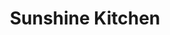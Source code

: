 ---
layout: place
title: "Sunshine Kitchen"
permalink: /california/oceanside/sunshine-kitchen.html
stateAbbr: CA
stateName: California
cityName: Oceanside
seo:
  name: "Sunshine Kitchen"
  type: Restaurant
  links: https://sunshinekitchenoceanside.com/
description: "Bright, informal outpost serving quick-serve poke bowls alongside standard sushi rolls. Sunshine Kitchen serves delicious sushi in Oceanside, California. Try fresh Japanese dishes for a great dining experience. Available for takeout, delivery, lunch, and dinner."
place_id: ChIJL2EHq9Vv3IARO1vmyi_6s6A
photos:
  - name: >-
      places/ChIJL2EHq9Vv3IARO1vmyi_6s6A/photos/AeeoHcJ02ZwIl-CAx4f4StVT82xr7ZwKPrRKFOH13mq66i69Sw0G7OeMw8pUme6UBhQuttMTLmqMNHN6LZwJAGrfMnmLugfhZc0sd9gmi1FOxLUp1UGuH_BFm465EziezU_07bunxin5Cg6GDGzq2P53N9C90Anh8Txf4H-qyIelh-wpQi7P3ep1sf2zlK75O5CcOsGnRSKgX_LFDG3mRCCbLOgYbZrJxiUSpg7F4CJc6jC1ZboyWRlRao_D5SYo0I35cCx9H1PU_X_VFohyOsKibuWi7RTwIpcducJ3YyD2I2wVBg
    widthPx: 1960
    heightPx: 4032
    authorAttributions:
      - displayName: Sunshine Kitchen
        uri: https://maps.google.com/maps/contrib/116834329132907406741
        photoUri: >-
          https://lh3.googleusercontent.com/a-/ALV-UjWv-3KkOEOH3Qd0HuwmabJCrElBBWTsFzha8Z97xvAvpBy4Vv8=s100-p-k-no-mo
    flagContentUri: >-
      https://www.google.com/local/imagery/report/?cb_client=maps_api_places.places_api&image_key=!1e10!2sAF1QipPxXOFL4JX0b0FM6tcRLo3t9ddVWjawyi6j1ETh&hl=en-US
    googleMapsUri: >-
      https://www.google.com/maps/place//data=!3m4!1e2!3m2!1sAF1QipPxXOFL4JX0b0FM6tcRLo3t9ddVWjawyi6j1ETh!2e10!4m2!3m1!1s0x80dc6fd5ab07612f:0xa0b3fa2fcae65b3b
  - name: >-
      places/ChIJL2EHq9Vv3IARO1vmyi_6s6A/photos/AeeoHcJDgDj2ocwnRZhglELs_M_uL9r3g6DFD5Yh3fe1mI_cNfT-Ygp1htpt1DtV41pRS2ZZpngqB2iR0oZjoi_xJM_w-3hggjPTDyU4t8QJ5vAVc2eUKwwT7NPSYcudbBaMr4LN1DrBgA7eKhR2p7mIxpSVPEeWgkL4yxgH5QSIsjFOWlOp_TPhVfRiM1fdyJqJZK4yDMGayGTdrNyNtVqR3iPr7NwBrBVU9-J2e_I9poF0m7X19A2FF5ZC2eT7tiqJ88U6_fOA_7LAkPV77hC-jtaVdQGBUshf4CPLQQnlaCheZA
    widthPx: 1000
    heightPx: 562
    authorAttributions:
      - displayName: Sunshine Kitchen
        uri: https://maps.google.com/maps/contrib/116834329132907406741
        photoUri: >-
          https://lh3.googleusercontent.com/a-/ALV-UjWv-3KkOEOH3Qd0HuwmabJCrElBBWTsFzha8Z97xvAvpBy4Vv8=s100-p-k-no-mo
    flagContentUri: >-
      https://www.google.com/local/imagery/report/?cb_client=maps_api_places.places_api&image_key=!1e10!2sAF1QipPdnBRlCzw7FLjwQQeVfvb9jQo8DWKN0KvFhcyy&hl=en-US
    googleMapsUri: >-
      https://www.google.com/maps/place//data=!3m4!1e2!3m2!1sAF1QipPdnBRlCzw7FLjwQQeVfvb9jQo8DWKN0KvFhcyy!2e10!4m2!3m1!1s0x80dc6fd5ab07612f:0xa0b3fa2fcae65b3b
  - name: >-
      places/ChIJL2EHq9Vv3IARO1vmyi_6s6A/photos/AeeoHcK8MuVU0Vo4VoUoc9bGLEXafS17XWMn7zGh9IrZ9eqK8q1s5LiZBnZCNf33m9AwoIjswBjiZRVZbkh2gQpwq5c8mOsDLsMyxfQeLi1wlnUQMqaM0s5kO10KKnRSsJ0zbGhDDqlQ3eYTMlosFXqH-HdCplTCA-xLHgomTQLOL8lUFj2zx2OZwQdCoMkNgovqSuJ1n581s01DTjB-GVjX72eNJZrIm-ra2wXOljG4NtjCoWwXmd96URdFTrrlQpyr0r-0WwMZx3q0ZUCYAnSGFiFeXJpFzFvc4-UPLitXwarv5oSQD7X06bfmadMqBK3mc8BU_P9bD5HlOk0pa0snB9Ri0wdYM-GKaXQ_ggnmzwzw_MARIxd9KmU6eI43tV3fBbK6SI4SnFLv2WwrdSDy_C883VKQE1eSuIDnSoeBi6BF7dUz
    widthPx: 4032
    heightPx: 3024
    authorAttributions:
      - displayName: Walter Leviz
        uri: https://maps.google.com/maps/contrib/101427390959840584488
        photoUri: >-
          https://lh3.googleusercontent.com/a-/ALV-UjXXLDzwmTxGms_pi3VNBgKMxRaGva6PB0Hr9yy_3qMNkLiNp2oC=s100-p-k-no-mo
    flagContentUri: >-
      https://www.google.com/local/imagery/report/?cb_client=maps_api_places.places_api&image_key=!1e10!2sCIHM0ogKEICAgMDIsbm8vwE&hl=en-US
    googleMapsUri: >-
      https://www.google.com/maps/place//data=!3m4!1e2!3m2!1sCIHM0ogKEICAgMDIsbm8vwE!2e10!4m2!3m1!1s0x80dc6fd5ab07612f:0xa0b3fa2fcae65b3b
  - name: >-
      places/ChIJL2EHq9Vv3IARO1vmyi_6s6A/photos/AeeoHcJA4k0Y6rbixiaAD84rISxKAL7I7DVQAYcCo242bgloSkXIq2BZcAYAmrzUHfdXhireG6hxyBDjnUsA1Tuvdzom48u6zLb77pKURL9NraIKLI-pY4mw5AZpug9fuuNOR6RlJk4y67d--pvzDWaBIru3HRJqDZJm_h2c1doY5AG886-x4D0g5Qmq2m9tYXSOPtFpnki6HtQsZIFwun3yZLxBXTbvMitl3av6R9M4y2d6SKxaQ_xXwq0qVovAALe6Yb1pNdXvP5fJ-jD59H--wcGwoI64Yk2ZQ7FtXgN3i9JRwBuOq7unGEY2S41Ghm9rX9DP1DB_ICkIBj8qucSSG2vLdzu9WFJ0A8Gs4V-oTfE3ymucOAkkeEuVKg1Cxt9ojVdLXRedwlWDzcc2euLSnBenCyFPioiUkwqrEiAjRF1NfQ
    widthPx: 3024
    heightPx: 4032
    authorAttributions:
      - displayName: Rosario Idanan
        uri: https://maps.google.com/maps/contrib/101205644474210036714
        photoUri: >-
          https://lh3.googleusercontent.com/a/ACg8ocKmJaKMBYlxVAM6QDBn3FXhWXMzOpWMHrtPQ8JamgVaTdLZHw=s100-p-k-no-mo
    flagContentUri: >-
      https://www.google.com/local/imagery/report/?cb_client=maps_api_places.places_api&image_key=!1e10!2sCIHM0ogKEICAgICH0bOjMg&hl=en-US
    googleMapsUri: >-
      https://www.google.com/maps/place//data=!3m4!1e2!3m2!1sCIHM0ogKEICAgICH0bOjMg!2e10!4m2!3m1!1s0x80dc6fd5ab07612f:0xa0b3fa2fcae65b3b
  - name: >-
      places/ChIJL2EHq9Vv3IARO1vmyi_6s6A/photos/AeeoHcLPHc1ZKUlGb1Se2XupNw7ugHtpaf7bHTedO0GhLiVW6eBSZTc6UuvuT403qXZKo9F4hqItDP_K8FjzBP5Ot5cGjweZFSqS3xrM24Zzr30synp_KkWQPntY_h6ExttMOEH4BNYNQphMR4XiavTR71Dz1LmdXyYTq7tyL8RuVj0MSLTD5hS0tUku2fpIRBBG8aSsfj_0aKXK-6va_w0p_AvjhxY_2pUvJRGf8mds990xcvT3pHHfWRyzMChm24tXOWgO1sh-K_6Z42HHS_rfFrL0tlIkXZJFFls3rhDDD0liLPn0QyaLKwIhRpd0JGI0zoGxbGw8ISGgdnwLw5JJU3sT-zT2ukFtNHpDKb-c8_T3MPaepmqbxfK9sqM60RrPkNja5nhBTnKTa7e9rIP_gzT5y4LYjOLZ0x3hSK6urs9Ypw
    widthPx: 4000
    heightPx: 2252
    authorAttributions:
      - displayName: Casey Young
        uri: https://maps.google.com/maps/contrib/116727407893379373999
        photoUri: >-
          https://lh3.googleusercontent.com/a-/ALV-UjWM20bwuI-q3zthxHg9THgt_eAl6KGiHLiLh4n-eHT3bugAtzSF=s100-p-k-no-mo
    flagContentUri: >-
      https://www.google.com/local/imagery/report/?cb_client=maps_api_places.places_api&image_key=!1e10!2sCIHM0ogKEICAgICPlInVQw&hl=en-US
    googleMapsUri: >-
      https://www.google.com/maps/place//data=!3m4!1e2!3m2!1sCIHM0ogKEICAgICPlInVQw!2e10!4m2!3m1!1s0x80dc6fd5ab07612f:0xa0b3fa2fcae65b3b
  - name: >-
      places/ChIJL2EHq9Vv3IARO1vmyi_6s6A/photos/AeeoHcKMJ6tPMiysGtZdOWrw584KR1yKQnhgpZbghBBwhjLRsVE06tk3qjUt1FOJ7mzrc7UZuQg5Vj-l6TNgBYFRu1T8TxeSlCUwcPX6p7gMbu0kDOwq96RzgyN6RHXpVWczdSpUD1acopjxJ_VDTELsenKCOGGscS6th8SoTm2aTty3sSytGR6dGZuM12ECNaYdsQbvhUlYnL1FcHvaSQ6JuJzH-cVI3tYYouXFIVhoImok9lupZo09S6rVduX1wD5nYsgrRJG-K3UwYH6aglO-EtU1l38Qx6OiWigwfLbZZq7Oh9FLn0uspx15g1_ASO8PzqpmbDpw7xW0uVtskTCTeNEEJX6G9_ADpL-mzQde22q2NCKAnntOUuSBWYyen12k16CJeJshr6fK6QymtSjRAUmmHAiDJEeJ7ES7ooim3K4
    widthPx: 4800
    heightPx: 3600
    authorAttributions:
      - displayName: Jeff Tejero
        uri: https://maps.google.com/maps/contrib/113301666419596661460
        photoUri: >-
          https://lh3.googleusercontent.com/a-/ALV-UjVy2-ewbYBIndB6HLZg1dR7814HCqVk9jpehLixH9Io_BzJBKBJqA=s100-p-k-no-mo
    flagContentUri: >-
      https://www.google.com/local/imagery/report/?cb_client=maps_api_places.places_api&image_key=!1e10!2sCIHM0ogKEICAgICpjZiQJQ&hl=en-US
    googleMapsUri: >-
      https://www.google.com/maps/place//data=!3m4!1e2!3m2!1sCIHM0ogKEICAgICpjZiQJQ!2e10!4m2!3m1!1s0x80dc6fd5ab07612f:0xa0b3fa2fcae65b3b
  - name: >-
      places/ChIJL2EHq9Vv3IARO1vmyi_6s6A/photos/AeeoHcImOy00cBKFsG8T2ks8PRy-gTLp_r3sb5GirWVBm_GnfZ3NNS4l6GgFVTq8vwgCDvyNkuR_q51zjKEAODCWz9i7AFoqzXOv0ok3p0ZKNxwXTvOW_Px7CqUXHHQHY_x4bQMLZEmWWAu-TD3t8nbEWnq01W_ikeJ9YTsJsP7rFAYgFMileZSzTK6eklcK6Te62tPjSYb8p1KmgPYFQpyxNgVXWVgD1NKriLFfYYMw03vjGvllKZfNGB9hM0SxcyvzUlHi2JOtmQej4bOv7CGHYqcY4GuTHQn-173wRs8YFAJSBRP_Wa752RXwycIJNRU3XxUYb2cSbmF28JKDKrn5FmPhb-8J9Is9cMqOS8ysP2O80ABpxREv-yUWGPv2sOS1nW53k6igAjDIfaqmak84qxGl9v2NVP_BA4DHHFbl7cy-xA
    widthPx: 4800
    heightPx: 3600
    authorAttributions:
      - displayName: Jeff Tejero
        uri: https://maps.google.com/maps/contrib/113301666419596661460
        photoUri: >-
          https://lh3.googleusercontent.com/a-/ALV-UjVy2-ewbYBIndB6HLZg1dR7814HCqVk9jpehLixH9Io_BzJBKBJqA=s100-p-k-no-mo
    flagContentUri: >-
      https://www.google.com/local/imagery/report/?cb_client=maps_api_places.places_api&image_key=!1e10!2sCIHM0ogKEICAgICpjZjqDA&hl=en-US
    googleMapsUri: >-
      https://www.google.com/maps/place//data=!3m4!1e2!3m2!1sCIHM0ogKEICAgICpjZjqDA!2e10!4m2!3m1!1s0x80dc6fd5ab07612f:0xa0b3fa2fcae65b3b
  - name: >-
      places/ChIJL2EHq9Vv3IARO1vmyi_6s6A/photos/AeeoHcJzFXaL-h2NrNBmG2WC8od0E2_047t-EoKluo-OQrPtEEzs-tOcdBklXCPUamOjLyh49slA7N4F4Sxh1eING0GMlvaHxn7IPfv4NlWJQoDag61z7iseP2KLK3u6_VjEpPjOd9QVfZLd5Ye7QsYWZ5Ypin34ushDdQX6-2JQBWYCYjPteSfS3ETdm6Omg2dzjAQMuFwYjCj-xClsypjovXxOmhcrfYd3JPz8lwcQkYRxc2q4zL1M-o_ftdKSyy8ttFABLGDUWQWm736wg8vaJyxjXLyr0NlRtca5rYPRBI3ADK6Cq0e67qVHlRUIzp4YuAcL6MwBe7tYsfPUg06CUvrkysE0GzIh5B8fm37fmbpKGNpgMJ3TQIZWgMWYbT4-ob0rC5pbA-Hvps7gILr3T5mBT6VxTHdKOfX9SyeOg2Q
    widthPx: 4080
    heightPx: 3072
    authorAttributions:
      - displayName: Eric Krebs
        uri: https://maps.google.com/maps/contrib/108123032350869013204
        photoUri: >-
          https://lh3.googleusercontent.com/a-/ALV-UjXW-dn6TjfRyW2DtyrIl6scZEDKUgihD8xI8iAiv5emPJJGCcbK=s100-p-k-no-mo
    flagContentUri: >-
      https://www.google.com/local/imagery/report/?cb_client=maps_api_places.places_api&image_key=!1e10!2sCIHM0ogKEICAgMCgu_bJHw&hl=en-US
    googleMapsUri: >-
      https://www.google.com/maps/place//data=!3m4!1e2!3m2!1sCIHM0ogKEICAgMCgu_bJHw!2e10!4m2!3m1!1s0x80dc6fd5ab07612f:0xa0b3fa2fcae65b3b
  - name: >-
      places/ChIJL2EHq9Vv3IARO1vmyi_6s6A/photos/AeeoHcKxecNJqVqsFRji6yG9-_-jIeRttIFBi-GAxZSV7m7SkMCySoeTHqlXIDx902kBT36KZsXxoZ5TbLspqXLa5WiYLycsiEQ8caOM-osc2TwuxBnn7BTm4eKC-Yj6TbsoQqgJUfrBaeS0veQofOtIDmAFOTnOHxRgjsu5D6UTE2PZurqbAK0NVj0Ejbcu3bs3-vkWfUKCxye_X4t3v0Q4zQApmulBNlSc4HOkETqHcmi7c0UMkE5YtR1piMMUigyslLQ6D6-EVjBf43hx9NYGLPspNgxMBYPWsi2gGVmnXVCk6KtsLjTrRo3FiO2lkyvkN8v1uji8UGhUJUYV5vlh5wqah6FQ02gZ_I0dXdRmopteHuGy5b8vWBm0ly8WBdzc71j830PyFwsIkP397LExM2OS81R3PXlKv-PbmBSe4Tt5IcZd
    widthPx: 3600
    heightPx: 4800
    authorAttributions:
      - displayName: sandra calderosmith
        uri: https://maps.google.com/maps/contrib/100950605212586659655
        photoUri: >-
          https://lh3.googleusercontent.com/a-/ALV-UjV4FvG8c0UaTq1gX3bEdPGFy0-yLOX35y9h5mJKwq0VplbcOqNQyw=s100-p-k-no-mo
    flagContentUri: >-
      https://www.google.com/local/imagery/report/?cb_client=maps_api_places.places_api&image_key=!1e10!2sCIHM0ogKEICAgICzlr30_QE&hl=en-US
    googleMapsUri: >-
      https://www.google.com/maps/place//data=!3m4!1e2!3m2!1sCIHM0ogKEICAgICzlr30_QE!2e10!4m2!3m1!1s0x80dc6fd5ab07612f:0xa0b3fa2fcae65b3b
  - name: >-
      places/ChIJL2EHq9Vv3IARO1vmyi_6s6A/photos/AeeoHcLWj8nle32WGQ_Kyk-wNrj6AuFEI63T6bRDVArS7pF2vByp9z_J2tktbzBS9RM3DSexsM_zjlFd1TrvsZNzUpUbPNBfxemup-4fE3Du0mucart1gSyHB_NHIEEJv98_yOIPgMYs0deauLVyDUGwQ1rNnJp_IP63qOxUy_xRdHOm8g2EWZOa3Zhtm18iDQVJ-aM0Nem2MJdbjr_yvjsULi0A7BrIRSpJectXqtnfPQXRWZ-GvtG8lQTM8ri-EmtmKYv_UJ7NxB8D_J7DcuwhiauwFPcpYvmTJO4s-9VDvNbrvA
    widthPx: 620
    heightPx: 380
    authorAttributions:
      - displayName: Sunshine Kitchen
        uri: https://maps.google.com/maps/contrib/116834329132907406741
        photoUri: >-
          https://lh3.googleusercontent.com/a-/ALV-UjWv-3KkOEOH3Qd0HuwmabJCrElBBWTsFzha8Z97xvAvpBy4Vv8=s100-p-k-no-mo
    flagContentUri: >-
      https://www.google.com/local/imagery/report/?cb_client=maps_api_places.places_api&image_key=!1e10!2sAF1QipMpFwdT2O6ozetLUb0LXuctPrG73GmRDafaANY1&hl=en-US
    googleMapsUri: >-
      https://www.google.com/maps/place//data=!3m4!1e2!3m2!1sAF1QipMpFwdT2O6ozetLUb0LXuctPrG73GmRDafaANY1!2e10!4m2!3m1!1s0x80dc6fd5ab07612f:0xa0b3fa2fcae65b3b
address: 1006 Mission Ave Suite A, Oceanside, CA 92054, USA
street: 1006 Mission Ave Suite A
city: Oceanside
state: CA
zip: '92054'
country: USA
neighborhood: Townsite
latitude: '33.199038'
longitude: '-117.376155'
accessibility_options:
  wheelchairAccessibleParking: true
  wheelchairAccessibleEntrance: true
  wheelchairAccessibleRestroom: true
  wheelchairAccessibleSeating: true
business_status: OPERATIONAL
name: Sunshine Kitchen
google_maps_links:
  directionsUri: >-
    https://www.google.com/maps/dir//''/data=!4m7!4m6!1m1!4e2!1m2!1m1!1s0x80dc6fd5ab07612f:0xa0b3fa2fcae65b3b!3e0
  placeUri: https://maps.google.com/?cid=11579874150074178363
  writeAReviewUri: >-
    https://www.google.com/maps/place//data=!4m3!3m2!1s0x80dc6fd5ab07612f:0xa0b3fa2fcae65b3b!12e1
  reviewsUri: >-
    https://www.google.com/maps/place//data=!4m4!3m3!1s0x80dc6fd5ab07612f:0xa0b3fa2fcae65b3b!9m1!1b1
  photosUri: >-
    https://www.google.com/maps/place//data=!4m3!3m2!1s0x80dc6fd5ab07612f:0xa0b3fa2fcae65b3b!10e5
primary_type: Japanese Restaurant
opening_hours:
  regular: null
  current: null
secondary_opening_hours:
  regular:
    weekdayDescriptions: null
    type: null
  current:
    weekdayDescriptions: null
    type: null
phone: (760) 547-5554
price_level: null
price_range: $10 &ndash; $20
rating: '4.6'
rating_count: 528
website: https://sunshinekitchenoceanside.com/
reviews:
  - name: >-
      places/ChIJL2EHq9Vv3IARO1vmyi_6s6A/reviews/ChZDSUhNMG9nS0VJQ0FnTURJc2JtOFh3EAE
    relativePublishTimeDescription: in the last week
    rating: 4
    text:
      text: >-
        The sushi here is tasty and fresh, and the location is really nice—close
        to the ocean. Only downside is you gotta stand in line to order, and
        they don’t give you a menu ahead of time. So you end up deciding what
        you want right at the register, which slows things down. Other than
        that, it’s great. Sushi comes out fast, and the staff is super friendly.
        Definitely recommend!
      languageCode: en
    originalText:
      text: >-
        The sushi here is tasty and fresh, and the location is really nice—close
        to the ocean. Only downside is you gotta stand in line to order, and
        they don’t give you a menu ahead of time. So you end up deciding what
        you want right at the register, which slows things down. Other than
        that, it’s great. Sushi comes out fast, and the staff is super friendly.
        Definitely recommend!
      languageCode: en
    authorAttribution:
      displayName: Walter Leviz
      uri: https://www.google.com/maps/contrib/101427390959840584488/reviews
      photoUri: >-
        https://lh3.googleusercontent.com/a-/ALV-UjXXLDzwmTxGms_pi3VNBgKMxRaGva6PB0Hr9yy_3qMNkLiNp2oC=s128-c0x00000000-cc-rp-mo-ba5
    publishTime: '2025-04-10T20:57:35.560727Z'
    flagContentUri: >-
      https://www.google.com/local/review/rap/report?postId=ChZDSUhNMG9nS0VJQ0FnTURJc2JtOFh3EAE&d=17924085&t=1
    googleMapsUri: >-
      https://www.google.com/maps/reviews/data=!4m6!14m5!1m4!2m3!1sChZDSUhNMG9nS0VJQ0FnTURJc2JtOFh3EAE!2m1!1s0x80dc6fd5ab07612f:0xa0b3fa2fcae65b3b
  - name: >-
      places/ChIJL2EHq9Vv3IARO1vmyi_6s6A/reviews/ChdDSUhNMG9nS0VJQ0FnTUNJeW9uTXFRRRAB
    relativePublishTimeDescription: a week ago
    rating: 5
    text:
      text: >-
        The food was excellent! We tried several dishes, including karaage,
        sushi, katsu curry, and a couple of others I can’t quite remember, and
        we were happy with everything. It was a pleasant surprise to see katsu
        curry on the menu. The service was quick, and the staff was very
        friendly. This is clearly a popular spot—though we arrived before the
        dinner rush, the seats filled up fast.
      languageCode: en
    originalText:
      text: >-
        The food was excellent! We tried several dishes, including karaage,
        sushi, katsu curry, and a couple of others I can’t quite remember, and
        we were happy with everything. It was a pleasant surprise to see katsu
        curry on the menu. The service was quick, and the staff was very
        friendly. This is clearly a popular spot—though we arrived before the
        dinner rush, the seats filled up fast.
      languageCode: en
    authorAttribution:
      displayName: Christina Smith
      uri: https://www.google.com/maps/contrib/101349179951927608138/reviews
      photoUri: >-
        https://lh3.googleusercontent.com/a-/ALV-UjUWg4MZmSwbujj6gTxhjQ4wGHq1ByBcZpoMLJ26U70bD2dT1UqR=s128-c0x00000000-cc-rp-mo
    publishTime: '2025-04-01T02:14:29.366195Z'
    flagContentUri: >-
      https://www.google.com/local/review/rap/report?postId=ChdDSUhNMG9nS0VJQ0FnTUNJeW9uTXFRRRAB&d=17924085&t=1
    googleMapsUri: >-
      https://www.google.com/maps/reviews/data=!4m6!14m5!1m4!2m3!1sChdDSUhNMG9nS0VJQ0FnTUNJeW9uTXFRRRAB!2m1!1s0x80dc6fd5ab07612f:0xa0b3fa2fcae65b3b
  - name: >-
      places/ChIJL2EHq9Vv3IARO1vmyi_6s6A/reviews/ChdDSUhNMG9nS0VJQ0FnSUNQbEluVl9RRRAB
    relativePublishTimeDescription: 4 months ago
    rating: 5
    text:
      text: >-
        Exceptional Japanese cuisine, great service, and stellar atmosphere
        accompanied with a great music selection! Sushi rolls were of high
        quality. No question the rest of the menu is held to the same standards!
      languageCode: en
    originalText:
      text: >-
        Exceptional Japanese cuisine, great service, and stellar atmosphere
        accompanied with a great music selection! Sushi rolls were of high
        quality. No question the rest of the menu is held to the same standards!
      languageCode: en
    authorAttribution:
      displayName: Casey Young
      uri: https://www.google.com/maps/contrib/116727407893379373999/reviews
      photoUri: >-
        https://lh3.googleusercontent.com/a-/ALV-UjWM20bwuI-q3zthxHg9THgt_eAl6KGiHLiLh4n-eHT3bugAtzSF=s128-c0x00000000-cc-rp-mo
    publishTime: '2024-11-21T19:28:27.473620Z'
    flagContentUri: >-
      https://www.google.com/local/review/rap/report?postId=ChdDSUhNMG9nS0VJQ0FnSUNQbEluVl9RRRAB&d=17924085&t=1
    googleMapsUri: >-
      https://www.google.com/maps/reviews/data=!4m6!14m5!1m4!2m3!1sChdDSUhNMG9nS0VJQ0FnSUNQbEluVl9RRRAB!2m1!1s0x80dc6fd5ab07612f:0xa0b3fa2fcae65b3b
  - name: >-
      places/ChIJL2EHq9Vv3IARO1vmyi_6s6A/reviews/ChZDSUhNMG9nS0VJQ0FnSUNMbDZXclpBEAE
    relativePublishTimeDescription: 9 months ago
    rating: 5
    text:
      text: >-
        After meeting the owners and finding out what a lovely family they were,
        we decided to give their restaurant a try. I moved here from Eugene,
        Oregon and have not been able to find a place that resembles a
        restaurant that I deeply miss. I’ve gone to multiple places but the
        flavors weren’t quite right. Their Teriyaki chicken was really good and
        great flavor. I got the dinner plate that was huge! I was not expecting
        such an impressive sized plate, could have definitely shared this with
        my husband.


        It’s also very difficult to find a place where all of us can agree on
        and my kids loved their sushi, this is definitely a place we will come
        to more often. I also really enjoyed the simple atmosphere, I want to be
        at a place because the food is great, the owners are polite and very
        family oriented and genuinely take the time and effort to create
        delicious meals.
      languageCode: en
    originalText:
      text: >-
        After meeting the owners and finding out what a lovely family they were,
        we decided to give their restaurant a try. I moved here from Eugene,
        Oregon and have not been able to find a place that resembles a
        restaurant that I deeply miss. I’ve gone to multiple places but the
        flavors weren’t quite right. Their Teriyaki chicken was really good and
        great flavor. I got the dinner plate that was huge! I was not expecting
        such an impressive sized plate, could have definitely shared this with
        my husband.


        It’s also very difficult to find a place where all of us can agree on
        and my kids loved their sushi, this is definitely a place we will come
        to more often. I also really enjoyed the simple atmosphere, I want to be
        at a place because the food is great, the owners are polite and very
        family oriented and genuinely take the time and effort to create
        delicious meals.
      languageCode: en
    authorAttribution:
      displayName: Desiree Sullivan
      uri: https://www.google.com/maps/contrib/103635312558469613458/reviews
      photoUri: >-
        https://lh3.googleusercontent.com/a/ACg8ocLJiqcXFxSeNaX_qi5tAI98hl4LEdyiyQuVTRTndPTcJgPfNg=s128-c0x00000000-cc-rp-mo
    publishTime: '2024-06-23T20:04:17.191813Z'
    flagContentUri: >-
      https://www.google.com/local/review/rap/report?postId=ChZDSUhNMG9nS0VJQ0FnSUNMbDZXclpBEAE&d=17924085&t=1
    googleMapsUri: >-
      https://www.google.com/maps/reviews/data=!4m6!14m5!1m4!2m3!1sChZDSUhNMG9nS0VJQ0FnSUNMbDZXclpBEAE!2m1!1s0x80dc6fd5ab07612f:0xa0b3fa2fcae65b3b
  - name: >-
      places/ChIJL2EHq9Vv3IARO1vmyi_6s6A/reviews/ChZDSUhNMG9nS0VJQ0FnSURMcTRuRkRnEAE
    relativePublishTimeDescription: 9 months ago
    rating: 5
    text:
      text: >-
        We enjoyed the food here. Poke bowls were delicious and fresh. Teriyaki
        chicken was tasty. Price was reasonable. Great place to stop by in Ocean
        Side.
      languageCode: en
    originalText:
      text: >-
        We enjoyed the food here. Poke bowls were delicious and fresh. Teriyaki
        chicken was tasty. Price was reasonable. Great place to stop by in Ocean
        Side.
      languageCode: en
    authorAttribution:
      displayName: Zhu Zhu
      uri: https://www.google.com/maps/contrib/112306831182313614332/reviews
      photoUri: >-
        https://lh3.googleusercontent.com/a-/ALV-UjVLLb5SK_sVga87vU4QmJSp6ohRCO2sKAiXsR0s3Zkk_CYrtyc4Sw=s128-c0x00000000-cc-rp-mo-ba4
    publishTime: '2024-07-01T02:10:36.709068Z'
    flagContentUri: >-
      https://www.google.com/local/review/rap/report?postId=ChZDSUhNMG9nS0VJQ0FnSURMcTRuRkRnEAE&d=17924085&t=1
    googleMapsUri: >-
      https://www.google.com/maps/reviews/data=!4m6!14m5!1m4!2m3!1sChZDSUhNMG9nS0VJQ0FnSURMcTRuRkRnEAE!2m1!1s0x80dc6fd5ab07612f:0xa0b3fa2fcae65b3b
parking_options:
  freeParkingLot: true
  freeStreetParking: true
  valetParking: false
payment_options:
  acceptsCreditCards: true
  acceptsDebitCards: true
  acceptsCashOnly: false
  acceptsNfc: true
allow_dogs: null
curbside_pickup: true
delivery: true
dine_in: true
good_for_children: true
good_for_groups: null
good_for_sports: null
live_music: false
menu_for_children: false
outdoor_seating: true
reservable: null
restroom: true
serves_beer: true
serves_breakfast: null
serves_brunch: false
serves_cocktails: null
serves_coffee: null
serves_dinner: true
serves_dessert: null
serves_lunch: true
serves_vegetarian_food: true
serves_wine: true
takeout: true
summary: >-
  Bright, informal outpost serving quick-serve poke bowls alongside standard
  sushi rolls.

---